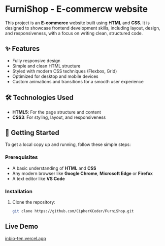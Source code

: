 # FurniShop - E-commercw website

This project is an **E-commerce** website built using **HTML** and **CSS**. It is designed to showcase frontend development skills, including layout, design, and responsiveness, with a focus on writing clean, structured code.

## ✨ Features

- Fully responsive design
- Simple and clean HTML structure
- Styled with modern CSS techniques (Flexbox, Grid)
- Optimized for desktop and mobile devices
- Custom animations and transitions for a smooth user experience

## 🛠️ Technologies Used

- **HTML5**: For the page structure and content
- **CSS3**: For styling, layout, and responsiveness

## 🚀 Getting Started

To get a local copy up and running, follow these simple steps:

### Prerequisites

- A basic understanding of **HTML** and **CSS**
- Any modern browser like **Google Chrome**, **Microsoft Edge** or **Firefox**
- A text editor like **VS Code**

### Installation

1. Clone the repository:

   ```bash
   git clone https://github.com/CipherXCoder/FurniShop.git

## Live Demo

[inbio-ten.vercel.app](https://furni-shop-kohl.vercel.app/)
